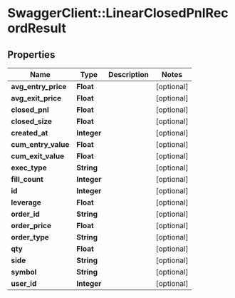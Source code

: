 # SwaggerClient::LinearClosedPnlRecordResult

## Properties
Name | Type | Description | Notes
------------ | ------------- | ------------- | -------------
**avg_entry_price** | **Float** |  | [optional] 
**avg_exit_price** | **Float** |  | [optional] 
**closed_pnl** | **Float** |  | [optional] 
**closed_size** | **Float** |  | [optional] 
**created_at** | **Integer** |  | [optional] 
**cum_entry_value** | **Float** |  | [optional] 
**cum_exit_value** | **Float** |  | [optional] 
**exec_type** | **String** |  | [optional] 
**fill_count** | **Integer** |  | [optional] 
**id** | **Integer** |  | [optional] 
**leverage** | **Float** |  | [optional] 
**order_id** | **String** |  | [optional] 
**order_price** | **Float** |  | [optional] 
**order_type** | **String** |  | [optional] 
**qty** | **Float** |  | [optional] 
**side** | **String** |  | [optional] 
**symbol** | **String** |  | [optional] 
**user_id** | **Integer** |  | [optional] 


